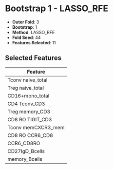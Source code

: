 # Bootstrap 1 - LASSO_RFE

- **Outer Fold**: 3
- **Bootstrap**: 1
- **Method**: LASSO_RFE
- **Fold Seed**: 44
- **Features Selected**: 11

## Selected Features

| Feature |
|---------|
| Tconv naive_total |
| Treg naive_total |
| CD16+mono_total |
| CD4 Tconv_CD3 |
| Treg memory_CD3 |
| CD8 RO TIGIT_CD3 |
| Tconv memCXCR3_mem |
| CD8 RO CCR6_CD8 |
| CCR6_CD8RO |
| CD27IgD_Bcells |
| memory_Bcells |
